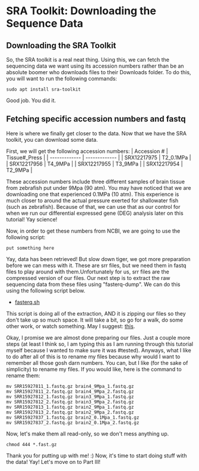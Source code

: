 # SRA Toolkit: Downloading the Sequence Data

## Downloading the SRA Toolkit
So, the SRA toolkit is a real neat thing. Using this, we can fetch the sequencing data we want using its accession numbers rather than be an absolute boomer who downloads files to their Downloads folder. To do this, you will want to run the following commands:

```
sudo apt install sra-toolkit
```

Good job. You did it.

## Fetching specific accession numbers and fastq
Here is where we finally get closer to the data. Now that we have the SRA toolkit, you can download some data.

First, we will get the following accession numbers:
| Accession #   | Tissue#_Press |
| ------------- | ------------- |
| SRX12217975   | T2_0.1MPa     |
| SRX12217956   | T4_9MPa       |
| SRX12217955   | T3_9MPa       |
| SRX12217954   | T2_9MPa       |

These accession numbers include three different samples of brain tissue from zebrafish put under 9Mpa (90 atm). You may have noticed that we are downloading one that experienced 0.1MPa (10 atm). This experience is much closer to around the actual pressure exerted for shallowater fish (such as zebrafish). Because of that, we can use that as our control for when we run our differential expressed gene (DEG) analysis later on this tutorial! Yay science!

Now, in order to get these numbers from NCBI, we are going to use the following script:
```
put something here
```

Yay, data has been retrieved! But slow down tiger, we got more preparation before we can mess with it. These are srr files, but we need them in fastq files to play around with them.Unfortunately for us, srr files are the compressed version of our files. Our next step is to extract the raw sequencing data from these files using "fasterq-dump". We can do this using the following script below.
* [fasterq.sh]()

This script is doing all of the extraction, AND it is zipping our files so they don't take up so much space. It will take a bit, so go for a walk, do some other work, or watch something. May I suggest: [this](https://www.youtube.com/watch?v=9FqwhW0B3tY).

Okay, I promise we are almost done preparing our files. Just a couple more steps (at least I think so, I am typing this as I am running through this tutorial myself because I wanted to make sure it was #tested). Anyways, what I like to do after all of this is to rename my files because why would I want to remember all those gosh darn numbers. You can, but I like (for the sake of simplicity) to rename my files. If you would like, here is the command to rename them:
``` 
mv SRR15927811_1.fastq.gz brain4_9Mpa_1.fastq.gz
mv SRR15927811_2.fastq.gz brain4_9Mpa_2.fastq.gz
mv SRR15927812_1.fastq.gz brain3_9Mpa_1.fastq.gz
mv SRR15927812_2.fastq.gz brain3_9Mpa_2.fastq.gz
mv SRR15927813_1.fastq.gz brain2_9Mpa_1.fastq.gz
mv SRR15927813_2.fastq.gz brain2_9Mpa_2.fastq.gz
mv SRR15927837_1.fastq.gz brain2_0.1Mpa_1.fastq.gz
mv SRR15927837_2.fastq.gz brain2_0.1Mpa_2.fastq.gz
```
Now, let's make them all read-only, so we don't mess anything up.
```
chmod 444 *.fast.gz
```

Thank you for putting up with me! :) Now, it's time to start doing stuff with the data! Yay! Let's move on to Part III!